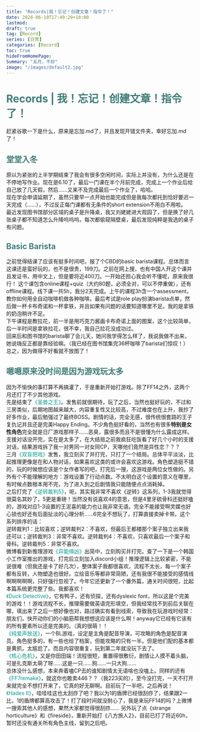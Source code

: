 ```yaml
---
title: "Records|我！忘记！创建文章！指令了！"
date: 2024-06-10T17:49:29+10:00
lastmod:
draft: true
tag: [Record]
series: [日常]
categories: [Record]
toc: true
hideFromHomePage:
Summary: "五月，不妙"
image: "/images/default2.jpg"
---
```


# <font color=#417D7A>Records | 我！忘记！创建文章！指令了！</font>
赶紧谷歌一下是什么，原来是忘加.md了，并且发现开错文件夹，幸好忘加.md了！

## <font color=#417D7A>堂堂入冬</font>
原以为紧张的上半学期结束了我会有很多空闲时间，实际上并没有，为什么还是在不停地写作业。现在是6.10了，最后一门课在半个月前完成，完成上一个作业后给自己放了几天假，然后……又来不及完成最后一个作业了，哈哈。  
现在学会申请延期了，虽然只要早一点开始也能完成但是我每次都托到恰好要迟一天完成（……），不过反正每门课都有无条件的short extension不用白不用啦。  
最近发现图书馆部分区域的桌子是升降桌，我又刘姥姥进大观园了，但是换了好几张桌子都不知道怎么升降呜呜呜，每次都偷窥隔壁桌，最后发现纯粹是我选的桌子有问题。  
## <font color=#417D7A>Basic Barista</font>
之前觉得结课了应该有挺多时间吧，报了个CBD的basic barista课程。总体而言这课还是蛮好玩的，也不是很贵，199刀。之前在网上搜，也有中国人开这个课并且发证书，用中文上，但是要将近400刀。一开始还担心我会听不懂呢，原来我很行！
这个课包含online课程+quiz（大约80题，必须全对，可以不停重做），还有offline课程。线下课一共5h，我分2天完成。上午的课程3h含一个assessment，教你如何用全自动咖啡机做各种咖啡。最后考试是role play扮演barista点单，然后做一杯卡布奇诺和一杯拿铁，并且如果有问题的话要知道哪里不足。我的是拿铁的奶泡稍许不足。  
下午课程是教拉花，前一半是用巧克力酱画卡布奇诺上面的图案，这个比较简单，后一半时间是拿铁拉花，很不幸，我自己拉花没成功过。  
回来后和图书馆的barista聊了会儿天，她问我学得怎么样了，我说我做不出来，她说嗨反正都是靠经验嘛。（我已经在图书馆集完36杯咖啡了barista们惊叹！）  
总之，因为做得不好看就不放图了！

## <font color=#417D7A>嗯嗯原来没时间是因为游戏玩太多</font>
因为不愉快的事打算不再搞灌了，于是重新开始打游戏。除了FF14之外，这两个月还打了不少其他游戏。  
先是结束了<font color=#069A8E>《圣兽之王》</font>。发售前就很期待，玩了之后，当然也挺好玩的，不过和三房类似，后期地图越来越大，内容重复性又比较高，不过难度也在上升，我抄了好多作业，最后勉强过了最终BOSS。剧情的话，完全无感，很传统很套路的王子复仇记并且还是完美Happy Ending。不少角色挺好看的，当然也有很多**特别是女性角色**完全就是日厂游戏那样子……恶臭，露很多而且不是很懂为什么露成这样。支援对话没开完，实在是太多了，在大结局之前我疯狂吃饭看了好几个小时的支援对话，结果游戏拆了我一对男同一对女同CP，天哪他们竟然是异性恋？？？  
三月<font color=#069A8E>《双盲把戏》</font>发售，我立刻买了并打完，只打了一个结局。总体平平淡淡，比起推理更像是在和人物对话，如果喜欢这类的或许会喜欢这游戏。角色塑造挺不错的，玩的时候想应该是个女作者写的吧，打完后一搜，这游戏是两位女性做的。另外有个不能理解的地方：游戏设置了行动点数。不太明白这个设置的意义在哪里，有时候点数根本用不完，为了进入到之后剧情我只能随便点点消耗掉。  
之后打完了<font color=#069A8E>《逆转裁判5》</font>，呃，其实我非常不喜欢《逆转》这系列，1-3我就觉得很莫名其妙了，5更是重磅！当然没有说喜欢4的意思，但是4里牙硫骨科还挺好嗑的，游戏对应1-3设置的王泥喜的能力也让我非常无语。完全不能接受啊灵媒也好心锁也好还有后面扯淡的心理分析……6完全不想玩了，打算直接卖掉卡带。这个系列排序的话：    
逆转裁判1：比较喜欢；逆转裁判2：不喜欢，但最后王都楼那个案子独立出来我还可以；逆转裁判3：非常不喜欢。逆转裁判4：不喜欢，只喜欢最后一个案子和骨科。逆转裁判5：非常不喜欢。  
微博看到新推理游戏<font color=#069A8E>《异能缉凶》</font>出简中，立刻购买并打完。查了一下是一个韩国小工作室推出的游戏，打完后立刻加入discord小组！推理逻辑上比较紧密，不能说很难（但我还是卡了好几次），整体案子我都很喜欢，流程不太长，每一个案子都有反转，人物塑造也很好。立绘音乐等都非常简陋，还有我很不能接受的感情线啊啊啊啊啊，只好强行忽视了。今年它还更新了一个番外篇，通关时间很短，比起本篇系统更完整了些。我都喜欢！  
<font color=#069A8E>《Duck Detective》</font>，它有鸭子，还有侦探，还有dyslexic font，所以这是个完美的游戏！！游戏流程不长，推理需要做英语完形填空，但我经常找不到前后关联在哪，填出来了之后一想好像也对，路过确实有看到线索，导致我在玩游戏时经常：朋友们，快开动你们的小脑筋帮我想想这应该是什么啊！anyway它已经有它该有的所有要素所以还是完美的。（真的很萌！！  
<font color=#069A8E>《纯爱声放送》</font>，一个BL游戏，设定是主角是配音导演，可攻略的角色是配音演员。角色挺多的，有一些也给了档案，但能攻略的只有一半。但是他们配的基本都是黄抓，太尴尬了。而且内容很重复，玩到第二年就没玩下去了。  
<font color=#069A8E>《核心危机》</font>，又是你田田端！流程很短，重置得很敷衍，剧情让人摸不着头脑，可是扎克斯太萌了呀……这是一只……狗……一只大狗……  
总体没什么感想，本来奔着嗑CP去的谁知剧情太无语啥也没嗑上。同样的还有<font color=#069A8E>《FF7remake》</font>，就这你也敢卖446？？（我223买的），至今没打完，一天不打开来就完全不想打开来了，它真的好无聊啊。目前玩了一半吧，之后再说！  
<font color=#069A8E>《Hades II》</font>，哇哇哇这也太刮痧了吧？我以为1的盾牌已经很刮痧了，结果跟2一比，1的盾牌都算高攻击了！打了段时间就没耐心了，我是来玩FF14的吗？上微博一搜索其他人的感想，果然大家都觉得很刮痧……
另外玩了点《strange horticulture》和《fireside》，重新开始打《八方旅人2》，目前已打了将近60h，暂时还没有通关所有角色主线，留到之后吧。